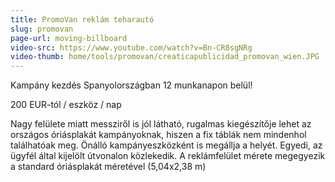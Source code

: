 ```yaml
---
title: PromoVan reklám teharautó
slug: promovan
page-url: moving-billboard
video-src: https://www.youtube.com/watch?v=Bn-CR8sgNRg
video-thumb: home/tools/promovan/creaticapublicidad_promovan_wien.JPG
---
```


Kampány kezdés Spanyolországban 12 munkanapon belül!

200 EUR-tól / eszköz / nap

Nagy felülete miatt messziről is jól látható, rugalmas kiegészítője lehet az országos óriásplakát kampányoknak, hiszen a fix táblák nem mindenhol találhatóak meg. Önálló kampányeszközként is megállja a helyét. Egyedi, az ügyfél által kijelölt útvonalon közlekedik. A reklámfelület mérete megegyezik a standard óriásplakát méretével (5,04x2,38 m)
